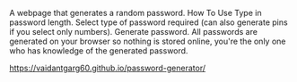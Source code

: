 A webpage that generates a random password.
How To Use
Type in password length.
Select type of password required (can also generate pins if you select only numbers).
Generate password.
All passwords are generated on your browser so nothing is stored online, you're the only one who has knowledge of the generated password.

https://vaidantgarg60.github.io/password-generator/
